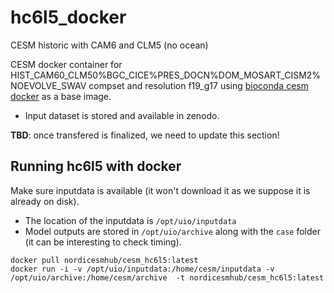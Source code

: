 # hc6l5_docker
CESM historic with CAM6 and CLM5 (no ocean)

CESM docker container for HIST_CAM60_CLM50%BGC_CICE%PRES_DOCN%DOM_MOSART_CISM2%NOEVOLVE_SWAV  compset and resolution f19_g17 using [bioconda cesm docker](https://bioconda.github.io/recipes/cesm/README.html) as a base image.

- Input dataset is stored and available in zenodo.

**TBD**: once transfered is finalized, we need to update this section!


## Running hc6l5  with docker

Make sure inputdata is available (it won't download it as we suppose it is already on disk). 
- The location of the inputdata is `/opt/uio/inputdata` 
- Model outputs are stored in `/opt/uio/archive` along with the `case` folder (it can be interesting to check timing).

```
docker pull nordicesmhub/cesm_hc6l5:latest
docker run -i -v /opt/uio/inputdata:/home/cesm/inputdata -v /opt/uio/archive:/home/cesm/archive  -t nordicesmhub/cesm_hc6l5:latest
```


